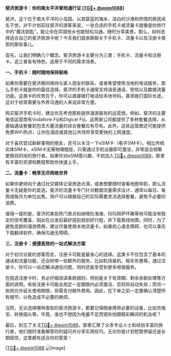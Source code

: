 **斐济旅游卡：你的南太平洋冒险通行证 [[TG💪+ @esim1088](https://t.me/s/esim1088)]**

斐济，这个位于南太平洋的小岛国，以其碧蓝的海水、洁白的沙滩和热情的居民闻名于世。对于计划前往斐济的游客来说，一张合适的手机卡或流量卡就像是你旅行中的“魔法钥匙”，能让你在异国他乡也能轻松沟通、随时分享美景。那么，如何选择适合自己的斐济旅游卡呢？今天我们就来聊聊关于手机卡、流量卡以及注册卡类型的那些事儿。

首先，让我们明确几个概念。斐济旅游卡主要分为三类：手机卡、流量卡和注册卡。这三者各有特色，适用于不同的需求场景。

**一、手机卡：随时随地保持联络**

如果你需要在斐济期间保持与家人朋友的联系，或者希望使用当地的电话服务，那么手机卡就是你的最佳选择。斐济的手机卡通常支持语音通话、短信以及数据流量功能。这类卡的优势在于，你可以直接拨打电话给本地号码，甚至拨打国际长途，这对于经常需要与外界沟通的人来说非常方便。

购买斐济手机卡时，建议优先考虑那些提供漫游服务的运营商。例如，斐济的主要电信运营商有Vodafone Fiji和Digicel Fiji。这两家公司都提供了多种套餐选择，从基础通话套餐到包含大量流量的综合套餐应有尽有。此外，这些运营商还可能提供免费WiFi热点，让你在酒店或其他公共场所享受更快的上网速度。

对于喜欢尝试新鲜事物的朋友，还可以关注一下eSIM卡（电子SIM卡）。相比传统实体SIM卡，eSIM卡无需物理插拔，只需通过手机设置即可激活，非常适合频繁更换目的地的旅行者。如果你对eSIM感兴趣，不妨加入[TG💪+ @esim1088](https://t.me/s/esim1088)，那里有丰富的资源和教程帮助你快速上手。

**二、流量卡：畅享无尽网络世界**

如果你更倾向于通过社交媒体记录旅途点滴，或者想要随时查看地图导航，那么流量卡无疑是你的首选。斐济的流量卡专门针对数据流量需求设计，通常以每日、每周或每月为单位出售。用户可以根据自己的实际需要灵活选择套餐，避免不必要的浪费。

值得一提的是，斐济的某些热门景点如纳塔杜海滩、玛玛努萨环礁等地可能没有稳定的信号覆盖，因此在出发前最好提前规划好行程，并下载离线地图。同时，为了避免高额的漫游费用，建议尽量使用本地流量卡。如果担心语言障碍，也可以事先下载翻译软件，确保沟通无障碍。

**三、注册卡：便捷高效的一站式解决方案**

对于初次访斐的游客而言，注册卡可能是最省心的选择。这类卡不仅包含了基本的通话和流量功能，还会附带一些额外的服务，比如机场接机、租车优惠等。通过注册卡，你可以一站式解决通信问题，同时还能享受到更多增值服务。

在挑选注册卡时，务必仔细阅读条款细则，特别是关于有效期、剩余余额处理等方面的说明。有些注册卡可能会规定一定期限内必须激活，否则将自动失效；而另一些则允许延长使用期限，但需支付额外费用。因此，在下单之前一定要确认清楚所有细节，以免造成不必要的麻烦。

当然，无论选择哪种类型的斐济旅游卡，都要记得随身携带必要的设备，比如充电宝、转换插头等。毕竟，谁也不想因为电量不足而错失拍摄精彩瞬间的机会呢？

最后，别忘了关注[TG💪+ @esim1088](https://t.me/s/esim1088)，那里汇聚了众多专业人士和经验丰富的旅行者，他们随时准备解答你的疑问并分享实用技巧。无论你是计划短暂停留还是长期居住，这里都有适合你的答案！

[[TG💪+ @esim1088](https://t.me/s/esim1088) ![Image](https://i.postimg.cc/4NQfJmqS/Snipaste-2025-05-13-00-14-12.png)]